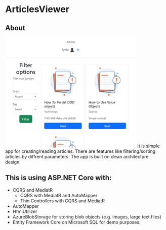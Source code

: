 # ArticlesViewer

##  About
<img src="https://github.com/OleksandrTolmachov/ArticlesViewer/blob/master/imageexample.png" height="350"/>
It is simple app for creating/reading articles. There are features like filtering/sorting articles by diffrent parameters.
The app is built on clean architecture design.

## This is using ASP.NET Core with:

- CQRS and MediatR
  - CQRS with MediatR and AutoMapper
  - Thin Controllers with CQRS and MediatR
- AutoMapper
- HtmlUtilizer
- AzureBlobStorage for storing blob objects (e.g. images, large text files)
- Entity Framework Core on Microsoft SQL for demo purposes.
